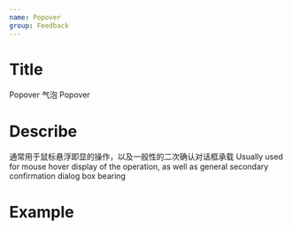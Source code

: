 ```yaml
---
name: Popover
group: Feedback
---
```


# Title

Popover 气泡
Popover

# Describe

通常用于鼠标悬浮即显的操作，以及一般性的二次确认对话框承载
Usually used for mouse hover display of the operation, as well as general secondary confirmation dialog box bearing

# Example
